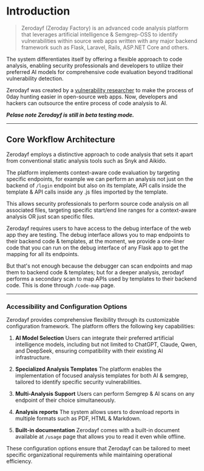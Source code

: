 # Introduction
> Zerodayf (Zeroday Factory) is an advanced code analysis platform that leverages artificial intelligence & Semgrep-OSS to identify vulnerabilities within source web apps written with any major backend framework such as Flask, Laravel, Rails, ASP.NET Core and others. 

The system differentiates itself by offering a flexible approach to code analysis, enabling security professionals and developers to utilize their preferred AI models for comprehensive code evaluation beyond traditional vulnerability detection.

Zerodayf was created by a [vulnerability researcher](https://hkohi.ca/whoami) to make the process of 0day hunting easier in open-source web apps. Now, developers and hackers can outsource the entire process of code analysis to AI.

_**Pelase note Zerodayf is still in beta testing mode.**_

---

## Core Workflow Architecture
Zerodayf employs a distinctive approach to code analysis that sets it apart from conventional static analysis tools such as Snyk and Aikido.

The platform implements context-aware code evaluation by targeting specific endpoints, for example we can perform an analysis not just on the backend of `/login` endpoint but also on its template, API calls inside the template & API calls inside any .js files imported by the template. 

This allows security professionals to perform source code analysis on all associated files, targeting specific start/end line ranges for a context-aware analysis OR just scan specific files. 

Zerodayf requires users to have access to the debug interface of the web app they are testing. The debug interface allows you to map endpoints to their backend code & templates, at the moment, we provide a one-liner code that you can run on the debug interface of any Flask app to get the mapping for all its endpoints.

But that's not enough because the debugger can scan endpoints and map them to backend code & templates; but for a deeper analysis, zerodayf performs a secondary scan to map APIs used by templates to their backend code. This is done through `/code-map` page.


---

### Accessibility and Configuration Options
Zerodayf provides comprehensive flexibility through its customizable configuration framework. The platform offers the following key capabilities:
1. **AI Model Selection**
   Users can integrate their preferred artificial intelligence models, including but not limited to ChatGPT, Claude, Qwen, and DeepSeek, ensuring compatibility with their existing AI infrastructure.

2. **Specialized Analysis Templates**
   The platform enables the implementation of focused analysis templates for both AI & semgrep, tailored to identify specific security vulnerabilities.

3. **Multi-Analysis Support**
   Users can perform Semgrep & AI scans on any endpoint of their choice simultaneously. 

4. **Analysis reports**
   The system allows users to download reports in multiple formats such as PDF, HTML & Markdown.

5. **Built-in documentation**
   Zerodayf comes with a built-in document available at `/usage` page that allows you to read it even while offline. 

These configuration options ensure that Zerodayf can be tailored to meet specific organizational requirements while maintaining operational efficiency.





